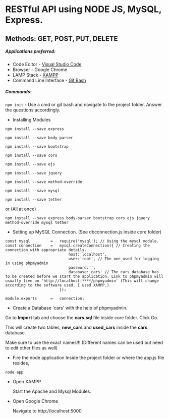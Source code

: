 # RESTful API using NODE JS, MySQL, Express.
## Methods: GET, POST, PUT, DELETE

##### Applications preferred:
* Code Editor - [Visual Studio Code](https://code.visualstudio.com/)
* Browser - Google Chrome
* LAMP Stack - [XAMPP](https://www.apachefriends.org/)
* Command Line Interface - [Git Bash](https://git-scm.com/downloads)

##### Commands:

`npm init` - Use a cmd or git bash and navigate to the project folder. Answer the questions accordingly.

* Installing Modules

`npm install --save express`

`npm install --save body-parser`

`npm install --save bootstrap`

`npm install --save cors`

`npm install --save ejs`

`npm install --save jquery`

`npm install --save method-override`

`npm install --save mysql`

`npm install --save tether`

or (All at once)

`npm install --save express body-parser bootstrap cors ejs jquery method-override mysql tether`

* Setting up MySQL Connection. (See dbconnection.js inside core folder)
```
const mysql         =   require('mysql'); // Using the mysql module.
const connection    =   mysql.createConnection({ // Creating the connection with appropriate details.
                            host:'localhost', 
                            user:'root', // The one used for logging in using phpmyadmin
                            password:'', 
                            database:'cars' // The cars database has to be created before we start the application. Link to phpmyadmin will usually live on 'http://localhost:****/phpmyadmin' (This will change according to the software used. I used XAMPP.)
                        });
                        
module.exports      =   connection;
```
* Create a Database 'cars' with the help of phpmyadmin.

Go to **Import** tab and choose the **cars.sql** file inside core folder. Click Go.

This will create two tables, **new_cars** and **used_cars** inside the **cars** database. 

Make sure to use the exact names!!! (Different names can be used but need to edit other files as well)

* Fire the node application
Inside the project folder or where the app.js file resides,

`node app`

* Open XAMPP

  Start the Apache and Mysql Modules.

* Open Google Chrome

  Navigate to http://localhost:5000
